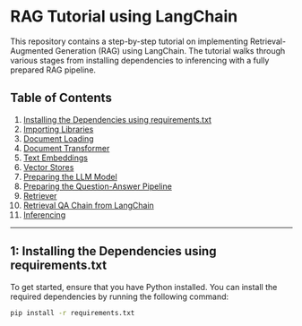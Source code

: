 # RAG Tutorial using LangChain

This repository contains a step-by-step tutorial on implementing Retrieval-Augmented Generation (RAG) using LangChain. The tutorial walks through various stages from installing dependencies to inferencing with a fully prepared RAG pipeline. 

## Table of Contents

1. [Installing the Dependencies using requirements.txt](#installing-the-dependencies-using-requirementstxt)
2. [Importing Libraries](#importing-libraries)
3. [Document Loading](#document-loading)
4. [Document Transformer](#document-transformer)
5. [Text Embeddings](#text-embeddings)
6. [Vector Stores](#vector-stores)
7. [Preparing the LLM Model](#preparing-the-llm-model)
8. [Preparing the Question-Answer Pipeline](#preparing-the-question-answer-pipeline)
9. [Retriever](#retriever)
10. [Retrieval QA Chain from LangChain](#retrieval-qa-chain-from-langchain)
11. [Inferencing](#inferencing)

---

## 1: Installing the Dependencies using requirements.txt

To get started, ensure that you have Python installed. You can install the required dependencies by running the following command:

```bash
pip install -r requirements.txt
